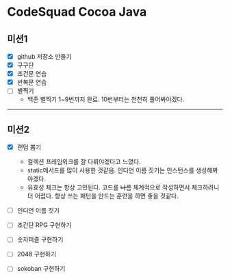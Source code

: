 # CodeSquad Cocoa Java

## 미션1  
* [x] github 저장소 만들기  
* [x] 구구단  
* [x] 조건문 연습  
* [x] 반복문 연습  
* [ ] 별찍기
  * 백준 별찍기 1~9번까지 완료. 10번부터는 천천히 풀어봐야겠다.

<hr>

## 미션2
* [x] 랜덤 뽑기
  * 컬렉션 프레임워크를 잘 다뤄야겠다고 느꼈다.
  * static메서드를 많이 사용한 것같음. 인디언 이름 짓기는 인스턴스를 생성해봐야겠다.
  * 유효성 체크는 항상 고민된다. 코드를 ~~나름~~ 체계적으로 작성하면서 체크하려니 더 어렵다. 항상 쓰는 패턴을 만드는 훈련을 하면 좋을 것같다.
* [ ] 인디언 이름 짓기
* [ ] 초간단 RPG 구현하기
* [ ] 숫자퍼즐 구현하기
* [ ] 2048 구현하기
* [ ] sokoban 구현하기


